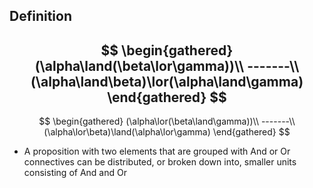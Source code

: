 ## Definition

$$
\begin{gathered}
(\alpha\land(\beta\lor\gamma))\\
-------\\
(\alpha\land\beta)\lor(\alpha\land\gamma)
\end{gathered}
$$
---
$$
\begin{gathered}
(\alpha\lor(\beta\land\gamma))\\
-------\\
(\alpha\lor\beta)\land(\alpha\lor\gamma)
\end{gathered}
$$

- A proposition with two elements that are grouped with And or Or connectives can be distributed, or broken down into, smaller units consisting of And and Or
